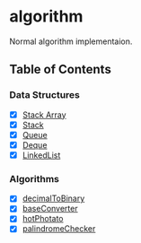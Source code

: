 # algorithm

Normal algorithm implementaion.

## Table of Contents

### Data Structures

- [x] [Stack Array](./src/data-structures/stack-array.js)
- [x] [Stack](./src/data-structures/stack.js)
- [x] [Queue](./src/data-structures/queue.js)
- [x] [Deque](./src/data-structures/deque.js)
- [x] [LinkedList](./src/data-structures/linked-list.js)

### Algorithms

- [x] [decimalToBinary](./src/algorithms/decimal-to-binary.js)
- [x] [baseConverter](./src/algorithms/base-converter.js)
- [x] [hotPhotato](./src/algrithms/hot-photato.js)
- [x] [palindromeChecker](./src/algrithms/palindrome-checker.js)
